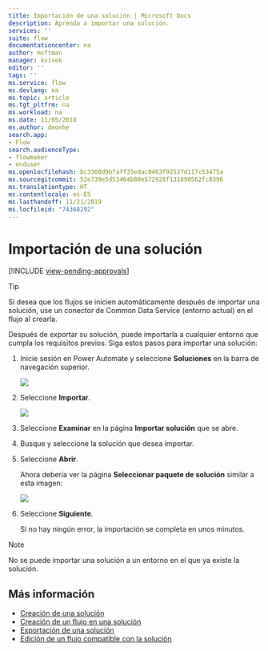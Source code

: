 ```yaml
---
title: Importación de una solución | Microsoft Docs
description: Aprenda a importar una solución.
services: ''
suite: flow
documentationcenter: na
author: msftman
manager: kvivek
editor: ''
tags: ''
ms.service: flow
ms.devlang: na
ms.topic: article
ms.tgt_pltfrm: na
ms.workload: na
ms.date: 11/05/2018
ms.author: deonhe
search.app:
- Flow
search.audienceType:
- flowmaker
- enduser
ms.openlocfilehash: bc3360d9bfaff35edac0463f92527d117c53475a
ms.sourcegitcommit: 52e739e5d53464b80e572928f131890562fc0396
ms.translationtype: HT
ms.contentlocale: es-ES
ms.lasthandoff: 11/21/2019
ms.locfileid: "74368292"
---
```

# <a name="import-a-solution"></a>Importación de una solución
[!INCLUDE [view-pending-approvals](includes/cc-rebrand.md)]

> [!TIP]
> Si desea que los flujos se inicien automáticamente después de importar una solución, use un conector de Common Data Service (entorno actual) en el flujo al crearla.

Después de exportar su solución, puede importarla a cualquier entorno que cumpla los requisitos previos. Siga estos pasos para importar una solución:

1. Inicie sesión en Power Automate y seleccione **Soluciones** en la barra de navegación superior.

   ![](./media/import-flow-solution/select-solutions-from-left-nav.png)

1. Seleccione **Importar**.

   ![](./media/import-flow-solution/select-import.png)

1. Seleccione **Examinar** en la página **Importar solución** que se abre.
1. Busque y seleccione la solución que desea importar.
1. Seleccione **Abrir**.

   Ahora debería ver la página **Seleccionar paquete de solución** similar a esta imagen:

   ![](./media/import-flow-solution/import-solution.png)

1. Seleccione **Siguiente**.

   Si no hay ningún error, la importación se completa en unos minutos.

> [!NOTE]
> No se puede importar una solución a un entorno en el que ya existe la solución.


## <a name="learn-more"></a>Más información

<!--from editor: Do you want to add Remove a solution-aware flow to this list?-->

- [Creación de una solución](./overview-solution-flows.md)
- [Creación de un flujo en una solución](./create-flow-solution.md)
- [Exportación de una solución](./export-flow-solution.md)
- [Edición de un flujo compatible con la solución](./edit-solution-aware-flow.md)
